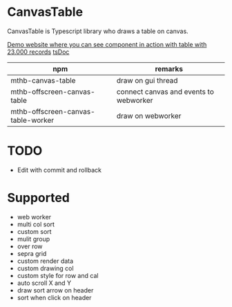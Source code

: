 # CanvasTable
CanvasTable is Typescript library who draws a table on canvas.
  
[Demo website where you can see component in action with table with 23.000 records](https://magni.strumpur.net/CanvasTable)
[tsDoc](https://magni.strumpur.net/CanvasTable/docs/index.html)

| npm | remarks |
| ---- | -------- |
| mthb-canvas-table | draw on gui thread |
| mthb-offscreen-canvas-table | connect canvas and events to webworker |
| mthb-offscreen-canvas-table-worker | draw on webworker |

# TODO
* Edit with commit and rollback


# Supported
* web worker
* multi col sort
* custom sort
* mulit group
* over row
* sepra grid
* custom render data
* custom drawing col
* custom style for row and cal
* auto scroll X and Y
* draw sort arrow on header 
* sort when click on header